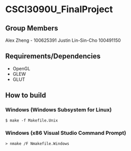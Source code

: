 # CSCI3090U_FinalProject

## Group Members
Alex Zheng - 100625391
Justin Lin-Sin-Cho 100491150


## Requirements/Dependencies
* OpenGL
* GLEW
* GLUT

## How to build
### Windows (Windows Subsystem for Linux)

`$ make -f Makefile.Unix`

### Windows (x86 Visual Studio Command Prompt)

`> nmake /F Nmakefile.Windows`
